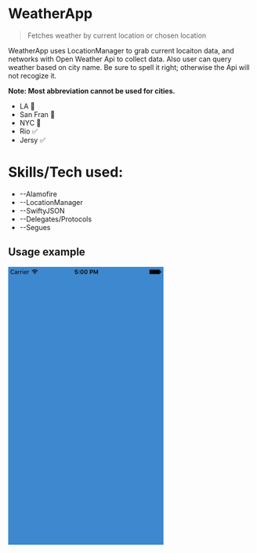 # WeatherApp
> Fetches weather by current location or chosen location

WeatherApp uses LocationManager to grab current locaiton data, and networks with Open Weather Api to collect data. Also user can query weather based on city name. Be sure to spell it right; otherwise the Api will not recogize it. 

**Note: Most abbreviation cannot be used for cities.**

* LA 🚫
* San Fran 🚫
* NYC 🚫
* Rio ✅
* Jersy ✅

# Skills/Tech used:
* --Alamofire
* --LocationManager
* --SwiftyJSON
* --Delegates/Protocols
* --Segues


## Usage example

![alt text](https://github.com/yen936/WeatherApp/blob/master/weather.gif)



